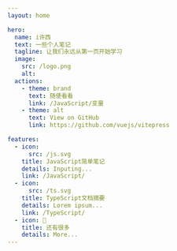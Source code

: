```yaml
---
layout: home

hero:
  name: i许西
  text: 一些个人笔记
  tagline: 让我们永远从第一页开始学习
  image:
    src: /logo.png
    alt: 
  actions:
    - theme: brand
      text: 随便看看
      link: /JavaScript/变量
    - theme: alt
      text: View on GitHub
      link: https://github.com/vuejs/vitepress

features:
  - icon: 
      src: /js.svg
    title: JavaScript简单笔记
    details: Inputing...
    link: /JavaScript/
  - icon:
      src: /ts.svg
    title: TypeScript文档摘要
    details: Lorem ipsum...
    link: /TypeScript/
  - icon: 👻
    title: 还有很多
    details: More...
---
```

